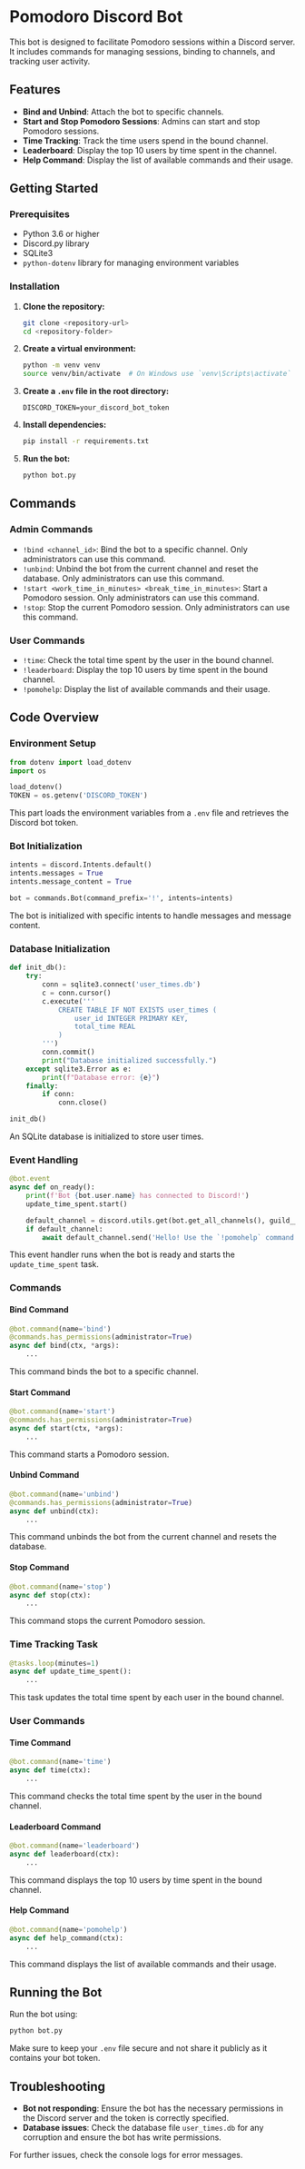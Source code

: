 # Pomodoro Discord Bot

This bot is designed to facilitate Pomodoro sessions within a Discord server. It includes commands for managing sessions, binding to channels, and tracking user activity.

## Features

- **Bind and Unbind**: Attach the bot to specific channels.
- **Start and Stop Pomodoro Sessions**: Admins can start and stop Pomodoro sessions.
- **Time Tracking**: Track the time users spend in the bound channel.
- **Leaderboard**: Display the top 10 users by time spent in the channel.
- **Help Command**: Display the list of available commands and their usage.

## Getting Started

### Prerequisites

- Python 3.6 or higher
- Discord.py library
- SQLite3
- `python-dotenv` library for managing environment variables

### Installation

1. **Clone the repository:**

    ```bash
    git clone <repository-url>
    cd <repository-folder>
    ```

2. **Create a virtual environment:**

    ```bash
    python -m venv venv
    source venv/bin/activate  # On Windows use `venv\Scripts\activate`
    ```

3. **Create a `.env` file in the root directory:**

    ```env
    DISCORD_TOKEN=your_discord_bot_token
    ```

4. **Install dependencies:**

    ```bash
    pip install -r requirements.txt
    ```

5. **Run the bot:**

    ```bash
    python bot.py
    ```

## Commands

### Admin Commands

- `!bind <channel_id>`: Bind the bot to a specific channel. Only administrators can use this command.
- `!unbind`: Unbind the bot from the current channel and reset the database. Only administrators can use this command.
- `!start <work_time_in_minutes> <break_time_in_minutes>`: Start a Pomodoro session. Only administrators can use this command.
- `!stop`: Stop the current Pomodoro session. Only administrators can use this command.

### User Commands

- `!time`: Check the total time spent by the user in the bound channel.
- `!leaderboard`: Display the top 10 users by time spent in the bound channel.
- `!pomohelp`: Display the list of available commands and their usage.

## Code Overview

### Environment Setup

```python
from dotenv import load_dotenv
import os

load_dotenv()
TOKEN = os.getenv('DISCORD_TOKEN')
```

This part loads the environment variables from a `.env` file and retrieves the Discord bot token.

### Bot Initialization

```python
intents = discord.Intents.default()
intents.messages = True
intents.message_content = True

bot = commands.Bot(command_prefix='!', intents=intents)
```

The bot is initialized with specific intents to handle messages and message content.

### Database Initialization

```python
def init_db():
    try:
        conn = sqlite3.connect('user_times.db')
        c = conn.cursor()
        c.execute('''
            CREATE TABLE IF NOT EXISTS user_times (
                user_id INTEGER PRIMARY KEY,
                total_time REAL
            )
        ''')
        conn.commit()
        print("Database initialized successfully.")
    except sqlite3.Error as e:
        print(f"Database error: {e}")
    finally:
        if conn:
            conn.close()

init_db()
```

An SQLite database is initialized to store user times.

### Event Handling

```python
@bot.event
async def on_ready():
    print(f'Bot {bot.user.name} has connected to Discord!')
    update_time_spent.start()

    default_channel = discord.utils.get(bot.get_all_channels(), guild__name='YOUR_GUILD_NAME', name='general')
    if default_channel:
        await default_channel.send('Hello! Use the `!pomohelp` command to see what I can do!')
```

This event handler runs when the bot is ready and starts the `update_time_spent` task.

### Commands

#### Bind Command

```python
@bot.command(name='bind')
@commands.has_permissions(administrator=True)
async def bind(ctx, *args):
    ...
```

This command binds the bot to a specific channel.

#### Start Command

```python
@bot.command(name='start')
@commands.has_permissions(administrator=True)
async def start(ctx, *args):
    ...
```

This command starts a Pomodoro session.

#### Unbind Command

```python
@bot.command(name='unbind')
@commands.has_permissions(administrator=True)
async def unbind(ctx):
    ...
```

This command unbinds the bot from the current channel and resets the database.

#### Stop Command

```python
@bot.command(name='stop')
async def stop(ctx):
    ...
```

This command stops the current Pomodoro session.

### Time Tracking Task

```python
@tasks.loop(minutes=1)
async def update_time_spent():
    ...
```

This task updates the total time spent by each user in the bound channel.

### User Commands

#### Time Command

```python
@bot.command(name='time')
async def time(ctx):
    ...
```

This command checks the total time spent by the user in the bound channel.

#### Leaderboard Command

```python
@bot.command(name='leaderboard')
async def leaderboard(ctx):
    ...
```

This command displays the top 10 users by time spent in the bound channel.

#### Help Command

```python
@bot.command(name='pomohelp')
async def help_command(ctx):
    ...
```

This command displays the list of available commands and their usage.

## Running the Bot

Run the bot using:

```bash
python bot.py
```

Make sure to keep your `.env` file secure and not share it publicly as it contains your bot token.

## Troubleshooting

- **Bot not responding**: Ensure the bot has the necessary permissions in the Discord server and the token is correctly specified.
- **Database issues**: Check the database file `user_times.db` for any corruption and ensure the bot has write permissions.

For further issues, check the console logs for error messages.